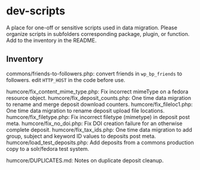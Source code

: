 # dev-scripts

A place for one-off or sensitive scripts used in data migration. Please organize scripts in subfolders corresponding package, plugin, or function. Add to the inventory in the README.

## Inventory

commons/friends-to-followers.php: convert friends in `wp_bp_friends` to followers. edit `HTTP_HOST` in the code before use.

humcore/fix_content_mime_type.php: Fix incorrect mimeType on a fedora resource object.
humcore/fix_deposit_counts.php: One time data migration to rename and merge deposit download counters.
humcore/fix_fileloc1.php: One time data migration to rename deposit upload file locations.
humcore/fix_filetype.php: Fix incorrect filetype (mimetype) in deposit post meta.
humcore/fix_no_doi.php: Fix DOI creation failure for an otherwise complete deposit.
humcore/fix_tax_ids.php: One time data migration to add group, subject and keyword ID values to deposits post meta.
humcore/load_test_deposits.php: Add deposits from a commons production copy to a solr/fedora test system.

humcore/DUPLICATES.md: Notes on duplicate deposit cleanup.
